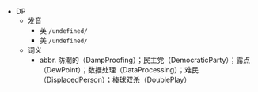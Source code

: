 - DP
  - 发音
    - 英 `/undefined/`
    - 美 `/undefined/`
  - 词义
    - abbr. 防潮的（DampProofing）；民主党（DemocraticParty）；露点（DewPoint）；数据处理（DataProcessing）；难民（DisplacedPerson）；棒球双杀（DoublePlay）
